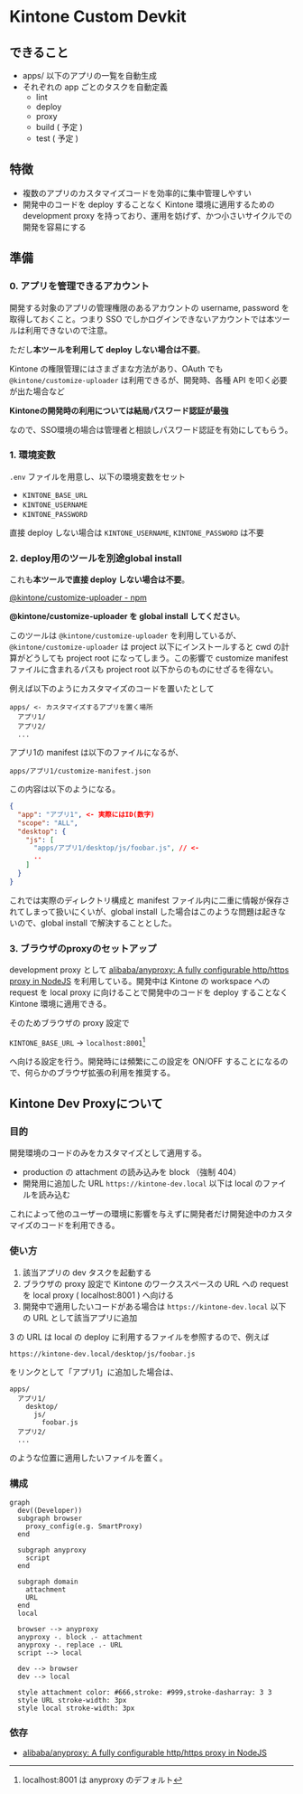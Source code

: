 # Kintone Custom Devkit

## できること

 * apps/ 以下のアプリの一覧を自動生成
 * それぞれの app ごとのタスクを自動定義
    * lint
    * deploy
    * proxy
    * build ( 予定 )
    * test ( 予定 )

## 特徴

 * 複数のアプリのカスタマイズコードを効率的に集中管理しやすい
 * 開発中のコードを deploy することなく Kintone 環境に適用するための development proxy を持っており、運用を妨げず、かつ小さいサイクルでの開発を容易にする

## 準備

### 0. アプリを管理できるアカウント

開発する対象のアプリの管理権限のあるアカウントの username, password を取得しておくこと。つまり SSO でしかログインできないアカウントでは本ツールは利用できないので注意。

ただし**本ツールを利用して deploy しない場合は不要**。

Kintone の権限管理にはさまざまな方法があり、OAuth でも `@kintone/customize-uploader` は利用できるが、開発時、各種 API を叩く必要が出た場合など

**Kintoneの開発時の利用については結局パスワード認証が最強**

なので、SSO環境の場合は管理者と相談しパスワード認証を有効にしてもらう。

### 1. 環境変数

`.env` ファイルを用意し、以下の環境変数をセット

 * `KINTONE_BASE_URL`
 * `KINTONE_USERNAME`
 * `KINTONE_PASSWORD`

直接 deploy しない場合は `KINTONE_USERNAME`, `KINTONE_PASSWORD` は不要

### 2. deploy用のツールを別途global install

これも**本ツールで直接 deploy しない場合は不要**。

[@kintone/customize\-uploader \- npm](https://www.npmjs.com/package/@kintone/customize-uploader)

**@kintone/customize-uploader を global install してください**。

このツールは `@kintone/customize-uploader` を利用しているが、`@kintone/customize-uploader` は project 以下にインストールすると cwd の計算がどうしても project root になってしまう。この影響で customize manifest ファイルに含まれるパスも project root 以下からのものにせざるを得ない。

例えば以下のようにカスタマイズのコードを置いたとして

```
apps/ <- カスタマイズするアプリを置く場所
  アプリ1/
  アプリ2/
  ...
```

アプリ1の manifest は以下のファイルになるが、

`apps/アプリ1/customize-manifest.json`

この内容は以下のようになる。

```json
{
  "app": "アプリ1", <- 実際にはID(数字)
  "scope": "ALL",
  "desktop": {
    "js": [
      "apps/アプリ1/desktop/js/foobar.js", // <-
      ..
    ]
  }
}
```

これでは実際のディレクトリ構成と manifest ファイル内に二重に情報が保存されてしまって扱いにくいが、global install した場合はこのような問題は起きないので、global install で解決することとした。

### 3. ブラウザのproxyのセットアップ

development proxy として [alibaba/anyproxy: A fully configurable http/https proxy in NodeJS](https://github.com/alibaba/anyproxy) を利用している。開発中は Kintone の workspace への request を local proxy に向けることで開発中のコードを deploy することなく Kintone 環境に適用できる。

そのためブラウザの proxy 設定で

`KINTONE_BASE_URL` -> `localhost:8001`[^1]

へ向ける設定を行う。開発時には頻繁にこの設定を ON/OFF することになるので、何らかのブラウザ拡張の利用を推奨する。

[^1]: localhost:8001 は anyproxy のデフォルト

## Kintone Dev Proxyについて

### 目的

開発環境のコードのみをカスタマイズとして適用する。

 * production の attachment の読み込みを block （強制 404）
 * 開発用に追加した URL `https://kintone-dev.local` 以下は local のファイルを読み込む

これによって他のユーザーの環境に影響を与えずに開発者だけ開発途中のカスタマイズのコードを利用できる。

### 使い方

 1. 該当アプリの dev タスクを起動する
 2. ブラウザの proxy 設定で Kintone のワークススペースの URL への request を local proxy ( localhost:8001 ) へ向ける
 3. 開発中で適用したいコードがある場合は `https://kintone-dev.local` 以下の URL として該当アプリに追加

3 の URL は local の deploy に利用するファイルを参照するので、例えば

`https://kintone-dev.local/desktop/js/foobar.js`

をリンクとして「アプリ1」に追加した場合は、

```
apps/
  アプリ1/
    desktop/
      js/
        foobar.js
  アプリ2/
  ...
```

のような位置に適用したいファイルを置く。

### 構成

```mermaid
graph
  dev((Developer))
  subgraph browser
    proxy_config(e.g. SmartProxy)
  end

  subgraph anyproxy
    script
  end

  subgraph domain
    attachment
    URL
  end
  local

  browser --> anyproxy
  anyproxy -. block .- attachment
  anyproxy -. replace .- URL
  script --> local

  dev --> browser
  dev --> local

  style attachment color: #666,stroke: #999,stroke-dasharray: 3 3
  style URL stroke-width: 3px
  style local stroke-width: 3px
```

### 依存

 * [alibaba/anyproxy: A fully configurable http/https proxy in NodeJS](https://github.com/alibaba/anyproxy)
